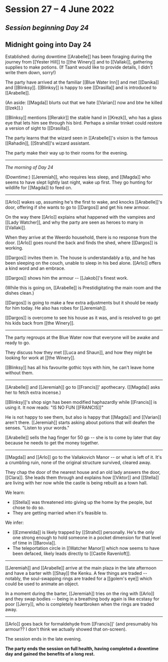 # Session 27 – 4 June 2022
## *Session beginning Day 24*

## Midnight going into Day 24

Established: during downtime [[Arabelle]] has been foraging during the journey from [[Yester Hill]] to [[the Winery]] and to [[Vallaki]], gathering supplies to make potions. (If Taanit would like to provide details, I didn't write them down, sorry!)

The party have arrived at the familiar [[Blue Water Inn]] and met [[Danika]] and [[Blinksy]]. [[Blinksy]] is happy to see [[Drasilla]] and is introduced to [[Arabelle]].

(An aside: [[Magda]] blurts out that we hate [[Varian]] now and btw he killed [[Izek]].)

[[Blinksy]] mentions [[Rerakir]] the stable hand in [[Krezk]], who has a glass eye that lets him see through his bird. Perhaps a similar trinket could restore a version of sight to [[Drasilla]].

The party learns that the wizard seen in [[Arabelle]]'s vision is the famous [[Rahadin]], [[Strahd]]'s wizard assistant.

The party make their way up to their rooms for the evening.

___

*The morning of Day 24*

(Downtime:) [[Jeremiah]], who requires less sleep, and [[Magda]] who seems to have slept lightly last night, wake up first. They go hunting for wildlife for [[Magda]] to feed on.

___

[[Arlo]] wakes up, assuming he's the first to wake, and knocks [[Arabelle]]'s door, offering if she wants to go to [[Dargos]] and get his new armour.

On the way there [[Arlo]] explains what happened with the vampires and [[Lady Watcher]], and why the party are seen as heroes to many in [[Vallaki]].

When they arrive at the Weerdo household, there is no response from the door. [[Arlo]] goes round the back and finds the shed, where [[Dargos]] is working.

[[Dargos]] invites them in. The house is understandably a tip, and he has been sleeping on the couch, unable to sleep in his bed alone. [[Arlo]] offers a kind word and an embrace.

[[Dargos]] shows him the armour -- [[Jakob]]'s finest work.

(While this is going on, [[Arabelle]] is Prestidigitating the main room and the dishes clean.) 

[[Dargos]] is going to make a few extra adjustments but it should be ready for him today. He also has robes for [[Jeremiah]].

[[Dargos]] is overcome to see his house as it was, and is resolved to go get his kids back from [[the Winery]].

___

The party regroups at the Blue Water now that everyone will be awake and ready to go.

They discuss how they met [[Luca and Shaun]], and how they might be looking for work at [[the Winery]].

[[Blinksy]] has all his favourite gothic toys with him, he can't leave home without them.

___

[[Arabelle]] and [[Jeremiah]] go to [[Francis]]' apothecary. ([[Magda]] asks her to fetch extra incense.)

[[Blinksy]]'s shop sign has been modified haphazardly while [[Francis]] is using it. It now reads: "IS NO FUN [[FRANCIS]]"

He is not happy to see them, but also is happy that [[Magda]] and [[Varian]] aren't there. [[Jeremiah]] starts asking about potions that will deafen the senses. "Listen to your words."

[[Arabelle]] sells the hag finger for 50 gp -- she is to come by later that day because he needs to get the money together.

___

[[Magda]] and [[Arlo]] go to the Vallakovich Manor -- or what is left of it. It's a crumbling ruin, none of the original structure survived, cleared away.

They chap the door of the nearest house and an old lady answers the door, [[Clara]]. She leads them through and explains how [[Viktor]] and [[Stella]] are living with her now while the castle is being rebuilt as a town hall.

We learn:
- [[Stella]] was threatened into giving up the home by the people, but chose to do so.
- They are getting married when it's feasible to.

We infer:
- [[Ezmerelda]] is likely trapped by [[Strahd]] personally. He's the only one strong enough to hold someone in a pocket dimension for that level of time in [[Barovia]].
- The teleportation circle in [[Watcher Manor]] which now seems to have been defaced, likely leads directly to [[Castle Ravenloft]].

___

[[Jeremiah]] and [[Arabelle]] arrive at the main plaza in the late afternoon and have a barter with [[Shay]] the Kenku. A few things are traded -- notably, the soul-swapping rings are traded for a [[golem's eye]] which could be used to animate an object.

In a moment during the barter, [[Jeremiah]] tries on the ring with [[Arlo]] and they swap bodies -- being in a breathing body again is like ecstasy for poor [[Jerry]], who is completely heartbroken when the rings are traded away.

___

[[Arlo]] goes back for formaldehyde from [[Francis]]' (and presumably his armour?? I don't think we actually showed that on-screen).

The session ends in the late evening.

**The party ends the session on full health, having completed a downtime day and gained the benefits of a long rest.**